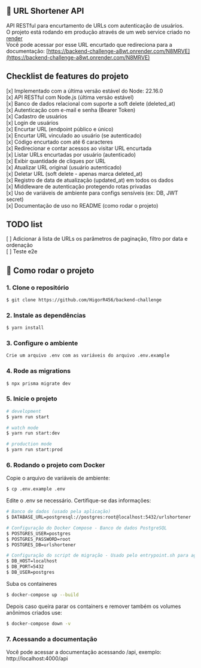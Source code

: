 ## 🔗 URL Shortener API

API RESTful para encurtamento de URLs com autenticação de usuários.    
O projeto está rodando em produção através de um web service criado no [render](https://render.com/)    
Você pode acessar por esse URL encurtado que redireciona para a documentação: [https://backend-challenge-a8wt.onrender.com/N8MRVE](https://backend-challenge-a8wt.onrender.com/N8MRVE)    

## Checklist de features do projeto

[x] Implementado com a última versão estável do Node: 22.16.0  
[x] API RESTful com Node.js (última versão estável)  
[x] Banco de dados relacional com suporte a soft delete (deleted_at)  
[x] Autenticação com e-mail e senha (Bearer Token)  
[x] Cadastro de usuários  
[x] Login de usuários  
[x] Encurtar URL (endpoint público e único)  
[x] Encurtar URL vinculado ao usuário (se autenticado)  
[x] Código encurtado com até 6 caracteres  
[x] Redirecionar e contar acessos ao visitar URL encurtada  
[x] Listar URLs encurtadas por usuário (autenticado)  
[x] Exibir quantidade de cliques por URL  
[x] Atualizar URL original (usuário autenticado)  
[x] Deletar URL (soft delete - apenas marca deleted_at)  
[x] Registro de data de atualização (updated_at) em todos os dados  
[x] Middleware de autenticação protegendo rotas privadas  
[x] Uso de variáveis de ambiente para configs sensíveis (ex: DB, JWT secret)  
[x] Documentação de uso no README (como rodar o projeto)  

## TODO list

[ ] Adicionar á lista de URLs os parâmetros de paginação, filtro por data e ordenação   
[ ] Teste e2e

## 🚀 Como rodar o projeto

### 1. Clone o repositório
```bash
$ git clone https://github.com/HigorR456/backend-challenge
```

### 2. Instale as dependências
```bash
$ yarn install
```

### 3. Configure o ambiente
```bash
Crie um arquivo .env com as variáveis do arquivo .env.example
```

### 4. Rode as migrations
```bash
$ npx prisma migrate dev
```

### 5. Inicie o projeto
```bash
# development
$ yarn run start

# watch mode
$ yarn run start:dev

# production mode
$ yarn run start:prod
```

### 6. Rodando o projeto com Docker
Copie o arquivo de variáveis de ambiente:
```bash
$ cp .env.example .env
```

Edite o .env se necessário. Certifique-se das informações:
```bash
# Banco de dados (usado pela aplicação)
$ DATABASE_URL=postgresql://postgres:root@localhost:5432/urlshortener

# Configuração do Docker Compose - Banco de dados PostgreSQL
$ POSTGRES_USER=postgres
$ POSTGRES_PASSWORD=root
$ POSTGRES_DB=urlshortener

# Configuração do script de migração - Usado pelo entrypoint.sh para aguardar o banco
$ DB_HOST=localhost
$ DB_PORT=5432
$ DB_USER=postgres
```

Suba os containeres
```bash
$ docker-compose up --build
```

Depois caso queira parar os containers e remover também os volumes anônimos criados use:
```bash
$ docker-compose down -v
```

### 7. Acessando a documentação

Você pode acessar a documentação acessando /api, exemplo: http://localhost:4000/api

